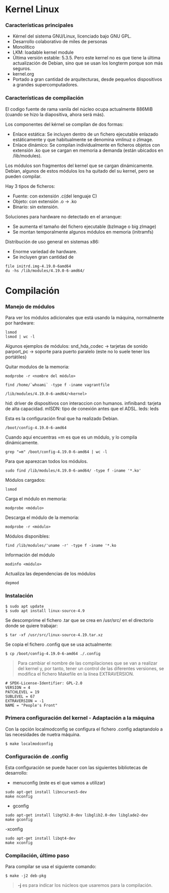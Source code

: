 # Kernel Linux

### Características principales
- Kérnel del sistema GNU/Linux, licenciado bajo GNU GPL. 
- Desarrollo colaborativo de miles de personas
- Monolítico
- LKM: loadable kernel module
- Última versión estable: 5.3.5. Pero este kernel no es que tiene la última actualización de Debian, sino que se usan los longterm porque son más seguros. 
- kernel.org
- Portado a gran cantidad de arquitecturas, desde pequeños dispositivos a grandes supercomputadores.


### Características de compilación
El codigo fuente de rama vanila del núcleo ocupa actualmente 886MiB (cuando se hizo la diapositiva, ahora será más).

Los componentes del kérnel se compilan de dos formas:
- Enlace estática: Se incluyen dentro de un fichero ejecutable enlazado estáticamente y que habitualmente se denomina vmlinuz o zlmage.
- Enlace dinámico: Se compilan individualmente en ficheros objetos con extensión .ko que se cargan en memoria a demanda (están ubicados en /lib/modules).

Los módulos son fragmentos del kernel que se cargan dinámicamente. Debian, algunos de estos módulos los ha quitado del su kernel, pero se pueden compilar.

Hay 3 tipos de ficheros:
- Fuente: con extensión .c(del lenguaje C)
- Objeto: con extensión .o -> .ko
- Binario: sin extensión.

Soluciones para hardware no detectado en el arranque:
- Se aumenta el tamaño del fichero ejecutable (bzlmage o big zlmage)
- Se montan temporalmente algunos módulos en memoria (initramfs)

Distribución de uso general en sistemas x86:
- Enorme variedad de hardware.
- Se incluyen gran cantidad de 

~~~
file initrd.img-4.19.0-6amd64
du -hs /lib/modules/4.19.0-6-amd64/
~~~

# Compilación
### Manejo de módulos
Para ver los módulos adicionales que está usando la máquina, normalmente por hardware:
~~~
lsmod
lsmod | wc -l 
~~~

Algunos ejemplos de módulos:
snd_hda_codec -> tarjetas de sonido
parport_pc -> soporte para puerto paralelo (este no lo suele tener los portátiles)

Quitar modulos de la memoria:
~~~
modprobe -r <nombre del módulo>
~~~

~~~
find /home/`whoami` -type f -iname vagrantfile
~~~

~~~
/lib/modules/4.19.0-6-amd64/<kernel>
~~~

hid: driver de dispositivos con interaccion con humanos. 
infiniband: tarjeta de alta capacidad.
mISDN: tipo de conexión antes que el ADSL.
leds: leds


Esta es la configuración final que ha realizado Debian.
~~~
/boot/config-4.19.0-6-amd64
~~~

Cuando aquí encuentras =m es que es un módulo, y lo compila dinámicamente. 
~~~
grep "=m" /boot/config-4.19.0-6-amd64 | wc -l
~~~

Para que aparezcan todos los módulos. 
~~~
sudo find /lib/modules/4.19.0-6-amd64/ -type f -iname '*.ko'
~~~

Módulos cargados:
~~~
lsmod
~~~

Carga el módulo en memoria:
~~~
modprobe <módulo>
~~~
Descarga el módulo de la memoria:
~~~
modprobe -r <módulo>
~~~

Módulos disponibles:
~~~
find /lib/modules/'uname -r' -type f -iname '*.ko
~~~

Información del módulo
~~~
modinfo <módulo>
~~~

Actualiza las dependencias de los módulos
~~~
depmod
~~~


### Instalación

~~~
$ sudo apt update
$ sudo apt install linux-source-4.9
~~~

Se descomprime el fichero .tar que se crea en /usr/src/ en el directorio donde se quiere trabajar:
~~~
$ tar -xf /usr/src/linux-source-4.19.tar.xz 
~~~

Se copia el fichero .config que se usa actualmente:
~~~
$ cp /boot/config-4.19.0-6-amd64 ./.config
~~~

> Para cambiar el nombre de las compilaciones que se van a realizar del kernel y, por tanto, tener un control de las diferentes versiones, se modifica el fichero Makefile en la línea EXTRAVERSION.
~~~
# SPDX-License-Identifier: GPL-2.0
VERSION = 4
PATCHLEVEL = 19
SUBLEVEL = 67
EXTRAVERSION = -1
NAME = "People's Front"
~~~



### Primera configuración del kernel - Adaptación a la máquina
Con la opción localmodconfig se configura el fichero .config adaptandolo a las necesidades de nuetra máquina. 
~~~
$ make localmodconfig
~~~

### Configuración de .config
Esta configuración se puede hacer con las siguientes bibliotecas de desarrollo:
- menuconfig (este es el que vamos a utilizar)
~~~
sudo apt-get install libncurses5-dev
make nconfig
~~~

- gconfig
~~~
sudo apt-get install libgtk2.0-dev libglib2.0-dev libglade2-dev
make gconfig
~~~

-xconfig
~~~
sudo apt-get install libqt4-dev
make xconfig
~~~

### Compilación, último paso
Para compilar se usa el siguiente comando:
~~~
$ make -j2 deb-pkg
~~~

> **-j** es para indicar los núcleos que usaremos para la compilación.
 
